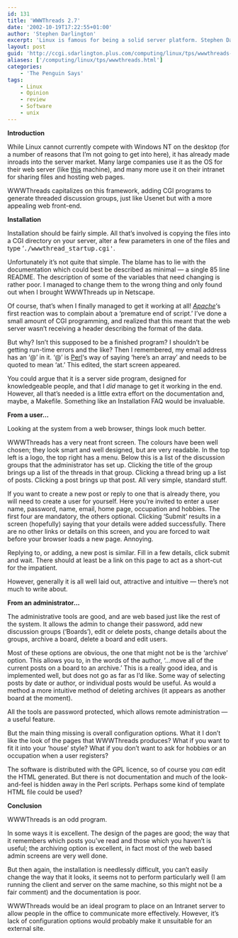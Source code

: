 ```yaml
---
id: 131
title: 'WWWThreads 2.7'
date: '2002-10-19T17:22:55+01:00'
author: 'Stephen Darlington'
excerpt: 'Linux is famous for being a solid server platform. Stephen Darlington takes a look at a web application that you might consider using. '
layout: post
guid: 'http://ccgi.sdarlington.plus.com/computing/linux/tps/wwwthreads-27.html'
aliases: ['/computing/linux/tps/wwwthreads.html']
categories:
    - 'The Penguin Says'
tags:
    - Linux
    - Opinion
    - review
    - Software
    - unix
---
```


**Introduction**

While Linux cannot currently compete with Windows NT on the desktop (for a number of reasons that I’m not going to get into here), it has already made inroads into the server market. Many large companies use it as the OS for their web server (like [this](http://public.logica.com) machine), and many more use it on their intranet for sharing files and hosting web pages.

WWWThreads capitalizes on this framework, adding CGI programs to generate threaded discussion groups, just like Usenet but with a more appealing web front-end.

**Installation**

Installation should be fairly simple. All that’s involved is copying the files into a CGI directory on your server, alter a few parameters in one of the files and type ‘<tt>./wwwthread\_startup.cgi'</tt>.

Unfortunately it’s not quite that simple. The blame has to lie with the documentation which could best be described as minimal — a single 85 line README. The description of some of the variables that need changing is rather poor. I managed to change them to the wrong thing and only found out when I brought WWWThreads up in Netscape.

Of course, that’s when I finally managed to get it working at all! *[Apache](http://www.apache.org)*‘s first reaction was to complain about a ‘premature end of script.’ I’ve done a small amount of CGI programming, and realized that this meant that the web server wasn’t receiving a header describing the format of the data.

But why? Isn’t this supposed to be a finished program? I shouldn’t be getting run-time errors and the like? Then I remembered, my email address has an ‘@’ in it. ‘@’ is [Perl](http://www.perl.com)‘s way of saying ‘here’s an array’ and needs to be quoted to mean ‘at.’ This edited, the start screen appeared.

You could argue that it is a server side program, designed for knowledgeable people, and that I *did* manage to get it working in the end. However, all that’s needed is a little extra effort on the documentation and, maybe, a Makefile. Something like an Installation FAQ would be invaluable.

**From a user…**

Looking at the system from a web browser, things look much better.

WWWThreads has a very neat front screen. The colours have been well chosen; they look smart and well designed, but are very readable. In the top left is a logo, the top right has a menu. Below this is a list of the discussion groups that the administrator has set up. Clicking the title of the group brings up a list of the threads in that group. Clicking a thread bring up a list of posts. Clicking a post brings up that post. All very simple, standard stuff.

If you want to create a new post or reply to one that is already there, you will need to create a user for yourself. Here you’re invited to enter a user name, password, name, email, home page, occupation and hobbies. The first four are mandatory, the others optional. Clicking ‘Submit’ results in a screen (hopefully) saying that your details were added successfully. There are no other links or details on this screen, and you are forced to wait before your browser loads a new page. Annoying.

Replying to, or adding, a new post is similar. Fill in a few details, click submit and wait. There should at least be a link on this page to act as a short-cut for the impatient.

However, generally it is all well laid out, attractive and intuitive — there’s not much to write about.

**From an administrator…**

The administrative tools are good, and are web based just like the rest of the system. It allows the admin to change their password, add new discussion groups (‘Boards’), edit or delete posts, change details about the groups, archive a board, delete a board and edit users.

Most of these options are obvious, the one that might not be is the ‘archive’ option. This allows you to, in the words of the author, ‘…move all of the current posts on a board to an archive.’ This is a really good idea, and is implemented well, but does not go as far as I’d like. Some way of selecting posts by date or author, or individual posts would be useful. As would a method a more intuitive method of deleting archives (it appears as another board at the moment).

All the tools are password protected, which allows remote administration — a useful feature.

But the main thing missing is overall configuration options. What it I don’t like the look of the pages that WWWThreads produces? What if you want to fit it into your ‘house’ style? What if you don’t want to ask for hobbies or an occupation when a user registers?

The software is distributed with the GPL licence, so of course you *can* edit the HTML generated. But there is not documentation and much of the look-and-feel is hidden away in the Perl scripts. Perhaps some kind of template HTML file could be used?

**Conclusion**

WWWThreads is an odd program.

In some ways it is excellent. The design of the pages are good; the way that it remembers which posts you’ve read and those which you haven’t is useful; the archiving option is excellent, in fact most of the web based admin screens are very well done.

But then again, the installation is needlessly difficult, you can’t easily change the way that it looks, it seems not to perform particularly well (I am running the client and server on the same machine, so this might not be a fair comment) and the documentation is poor.

WWWThreads would be an ideal program to place on an Intranet server to allow people in the office to communicate more effectively. However, it’s lack of configuration options would probably make it unsuitable for an external site.